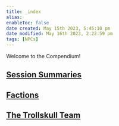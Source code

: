 ```yaml
---
title: _index
alias: 
enableToc: false
date created: May 15th 2023, 5:45:10 pm
date modified: May 16th 2023, 2:22:59 pm
tags: [NPCs]
---
```


Welcome to the Compendium!

## [Session Summaries](Session%20Summaries.md)

## [Factions](Factions.md)

## [The Trollskull Team](The%20Trollskull%20Team.md)
